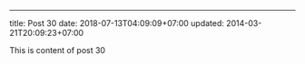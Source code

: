 ---
title: Post 30
date: 2018-07-13T04:09:09+07:00
updated: 2014-03-21T20:09:23+07:00

This is content of post 30